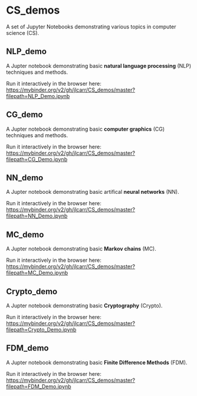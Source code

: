 # CS_demos
A set of Jupyter Notebooks demonstrating various topics in computer science (CS).  

## NLP_demo
A Jupter notebook demonstrating basic **natural language processing** (NLP) techniques and methods.  

Run it interactively in the browser here:  
https://mybinder.org/v2/gh/jlcarr/CS_demos/master?filepath=NLP_Demo.ipynb  

## CG_demo
A Jupter notebook demonstrating basic **computer graphics** (CG) techniques and methods.  

Run it interactively in the browser here:  
https://mybinder.org/v2/gh/jlcarr/CS_demos/master?filepath=CG_Demo.ipynb  

## NN_demo
A Jupter notebook demonstrating basic artifical **neural networks** (NN).  

Run it interactively in the browser here:  
https://mybinder.org/v2/gh/jlcarr/CS_demos/master?filepath=NN_Demo.ipynb  

## MC_demo
A Jupter notebook demonstrating basic **Markov chains** (MC).  

Run it interactively in the browser here:  
https://mybinder.org/v2/gh/jlcarr/CS_demos/master?filepath=MC_Demo.ipynb  

## Crypto_demo
A Jupter notebook demonstrating basic **Cryptography** (Crypto).  

Run it interactively in the browser here:  
https://mybinder.org/v2/gh/jlcarr/CS_demos/master?filepath=Crypto_Demo.ipynb  

## FDM_demo
A Jupter notebook demonstrating basic **Finite Difference Methods** (FDM).  

Run it interactively in the browser here:  
https://mybinder.org/v2/gh/jlcarr/CS_demos/master?filepath=FDM_Demo.ipynb  
